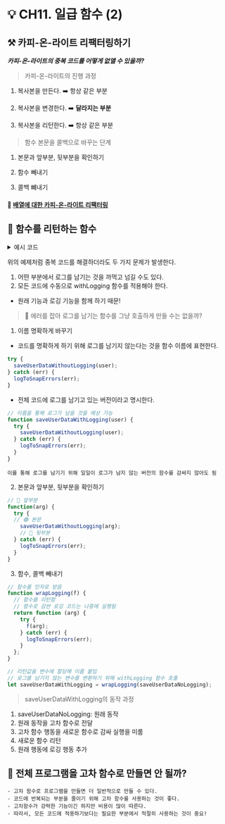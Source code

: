 # 💡 CH11. 일급 함수 (2)

## ⚒️ 카피-온-라이트 리팩터링하기

**_카피-온-라이트의 중복 코드를 어떻게 없앨 수 있을까?_**

> 카피-온-라이트의 진행 과정

1. 복사본을 만든다. ➡️ 항상 같은 부분

2. 복사본을 변경한다. ➡️ **달라지는 부분**

3. 복사본을 리턴한다. ➡️ 항상 같은 부분

> 함수 본문을 콜백으로 바꾸는 단계

1. 본문과 앞부분, 뒷부분을 확인하기

2. 함수 빼내기

3. 콜백 뺴내기

#### 🤖 [배열에 대한 카피-온-라이트 리팩터링](https://github.com/JeongwooHam/FE_Study_Logs/blob/1bbe2d66bff6772543b01cc35b9861e860f59d4f/%F0%9F%92%AB%20mobi/5.%20community-path2/%F0%9F%93%96%20Grokking%20Simplicity/ch11/code/0.%20Refactoring%20copy-on-write%20for%20arrays.js)

## 🥏 함수를 리턴하는 함수

<details>
<summary>예시 코드</summary>
<div markdown="1">

```jsx
function withLogging(f) {
  try {
    f();
  } catch (err) {
    logToSnatErrors(err);
  }
}

withLogging(() => saveUserData(user));
withLogging(() => fetchProduct(productID));
```

</div>
</details>

위의 예제처럼 중복 코드를 해결하더라도 두 가지 문제가 발생한다.

1. 어떤 부분에서 로그를 남기는 것을 까먹고 넘길 수도 있다.
2. 모든 코드에 수동으로 withLogging 함수를 적용해야 한다.

- 원래 기능과 로깅 기능을 함께 하기 때문!

> 🤔 에러를 잡아 로그를 남기는 함수를 그냥 호출하게 만들 수는 없을까?

1. 이름 명확하게 바꾸기

- 코드를 명확하게 하기 위해 로그를 남기지 않는다는 것을 함수 이름에 표현한다.

```jsx
try {
  saveUserDataWithoutLogging(user);
} catch (err) {
  logToSnapErrors(err);
}
```

- 전체 코드에 로그를 남기고 있는 버전이라고 명시한다.

```jsx
// 이름을 통해 로그가 남을 것을 예상 가능
function saveUserDataWithLogging(user) {
  try {
    saveUserDataWithoutLogging(user);
  } catch (err) {
    logToSnapErrors(err);
  }
}
```

    이를 통해 로그를 남기기 위해 일일이 로그가 남지 않는 버전의 함수를 감싸지 않아도 됨

2. 본문과 앞부분, 뒷부분을 확인하기

```jsx
// 🔴 앞부분
function(arg) {
  try {
  // 🟢 본문
    saveUserDataWithoutLogging(arg);
    // 🔵 뒷부분
  } catch (err) {
    logToSnapErrors(err);
  }
}
```

3. 함수, 콜백 빼내기

```jsx
// 함수를 인자로 받음
function wrapLogging(f) {
  // 함수를 리턴함
  // 함수로 감싼 로깅 코드는 나중에 실행됨
  return function (arg) {
    try {
      f(arg);
    } catch (err) {
      logToSnapErrors(err);
    }
  };
}

// 리턴값을 변수에 할당해 이름 붙임
// 로그를 남기지 않는 변수를 변환하기 위해 withLogging 함수 호출
let saveUserDataWithLogging = wrapLogging(saveUserDataNoLogging);
```

> saveUserDataWithLogging의 동작 과정

1. saveUserDataNoLogging: 원래 동작
2. 원래 동작을 고차 함수로 전달
3. 고차 함수 행동을 새로운 함수로 감싸 실행을 미룸
4. 새로운 함수 리턴
5. 원래 행동에 로깅 행동 추가

## 🔎 전체 프로그램을 고차 함수로 만들면 안 될까?

    - 고차 함수로 프로그램을 만들면 더 일반적으로 만들 수 있다.
    - 코드에 반복되는 부분을 줄이기 위해 고차 함수를 사용하는 것이 좋다.
    - 고차함수가 강력한 기능이긴 하지만 비용이 많이 따른다.
    - 따라서, 모든 코드에 적용하기보다는 필요한 부분에서 적절히 사용하는 것이 중요!
